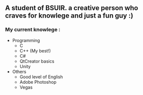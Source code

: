 ## A student of BSUIR. a creative person who craves for knowlege and just a fun guy :)
### My current knowlege :
- Programming
  - C
  - C++ (My best!)
  - C#
  - QtCreator basics
  - Unity
- Others
  - Good level of English
  - Adobe Photoshop
  - Vegas
 
